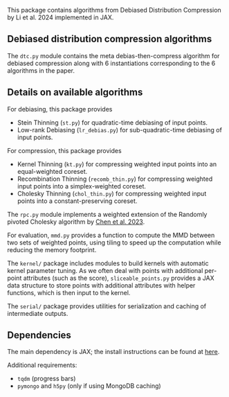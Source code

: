 This package contains algorithms from Debiased Distribution Compression by Li et al. 2024 implemented in JAX.

## Debiased distribution compression algorithms
The `dtc.py` module contains the meta debias-then-compress algorithm for debiased compression along with 6 instantiations corresponding to the 6 algorithms in the paper.

## Details on available algorithms

For debiasing, this package provides
- Stein Thinning (`st.py`) for quadratic-time debiasing of input points.
- Low-rank Debiasing (`lr_debias.py`) for sub-quadratic-time debiasing of input points.

For compression, this package provides
- Kernel Thinning (`kt.py`) for compressing weighted input points into an equal-weighted coreset.
- Recombination Thinning (`recomb_thin.py`) for compressing weighted input points into a simplex-weighted coreset.
- Cholesky Thinning (`chol_thin.py`) for compressing weighted input points into a constant-preserving coreset.

The `rpc.py` module implements a weighted extension of the Randomly pivoted Cholesky algorithm by [Chen et al. 2023](https://arxiv.org/pdf/2207.06503).

For evaluation, `mmd.py` provides a function to compute the MMD between two sets of weighted points, using tiling to speed up the computation while reducing the memory footprint.


The `kernel/` package includes modules to build kernels with automatic kernel parameter tuning. As we often deal with points with additional per-point attributes (such as the score), `sliceable_points.py` provides a JAX data structure to store points with additional attributes with helper functions, which is then input to the kernel.

The `serial/` package provides utilities for serialization and caching of intermediate outputs.

## Dependencies
The main dependency is JAX; the install instructions can be found at [here](https://jax.readthedocs.io/en/latest/quickstart.html).

Additional requirements:
- `tqdm` (progress bars)
- `pymongo` and `h5py` (only if using MongoDB caching)
